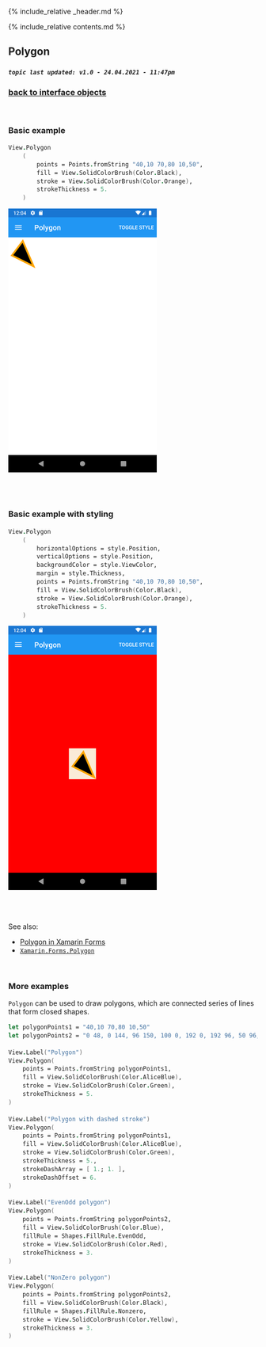 {% include_relative _header.md %}

{% include_relative contents.md %}

Polygon
--------
##### `topic last updated: v1.0 - 24.04.2021 - 11:47pm`

### [back to interface objects](view-interface-objects.html#interface-objects)

<br />

### Basic example


```fsharp 
View.Polygon
    (                           
        points = Points.fromString "40,10 70,80 10,50",
        fill = View.SolidColorBrush(Color.Black),
        stroke = View.SolidColorBrush(Color.Orange),
        strokeThickness = 5.            
    )
```

<img src="images/view/Polygon-adr-basic.png" width="300">

<br /> <br /> 

### Basic example with styling

```fsharp 
View.Polygon
    (
        horizontalOptions = style.Position,
        verticalOptions = style.Position,
        backgroundColor = style.ViewColor,     
        margin = style.Thickness,                             
        points = Points.fromString "40,10 70,80 10,50",
        fill = View.SolidColorBrush(Color.Black),
        stroke = View.SolidColorBrush(Color.Orange),
        strokeThickness = 5.            
    )
```


<img src="images/view/Polygon-adr-styled.png" width="300">

<br /> <br /> 

See also:

* [Polygon in Xamarin Forms](https://docs.microsoft.com/en-us/xamarin/xamarin-forms/user-interface/shapes/polygon)
* [`Xamarin.Forms.Polygon`](https://docs.microsoft.com/en-us/dotnet/api/Xamarin.Forms.Polygon)

<br /> 

### More examples

`Polygon` can be used to draw polygons, which are connected series of lines that form closed shapes. 

```fsharp 
let polygonPoints1 = "40,10 70,80 10,50"
let polygonPoints2 = "0 48, 0 144, 96 150, 100 0, 192 0, 192 96, 50 96, 48 192, 150 200 144 48"

View.Label("Polygon")
View.Polygon(
    points = Points.fromString polygonPoints1,
    fill = View.SolidColorBrush(Color.AliceBlue),
    stroke = View.SolidColorBrush(Color.Green),
    strokeThickness = 5.
)

View.Label("Polygon with dashed stroke")
View.Polygon(
    points = Points.fromString polygonPoints1,
    fill = View.SolidColorBrush(Color.AliceBlue),
    stroke = View.SolidColorBrush(Color.Green),
    strokeThickness = 5.,
    strokeDashArray = [ 1.; 1. ],
    strokeDashOffset = 6.
)

View.Label("EvenOdd polygon")
View.Polygon(
    points = Points.fromString polygonPoints2,
    fill = View.SolidColorBrush(Color.Blue),
    fillRule = Shapes.FillRule.EvenOdd,
    stroke = View.SolidColorBrush(Color.Red),
    strokeThickness = 3.
)

View.Label("NonZero polygon")
View.Polygon(
    points = Points.fromString polygonPoints2,
    fill = View.SolidColorBrush(Color.Black),
    fillRule = Shapes.FillRule.Nonzero,
    stroke = View.SolidColorBrush(Color.Yellow),
    strokeThickness = 3.
)
```